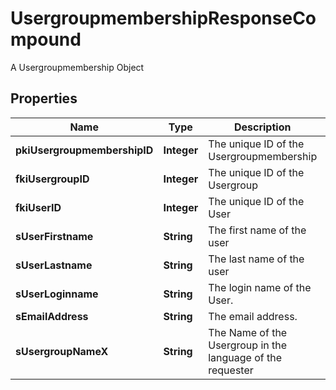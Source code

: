 

# UsergroupmembershipResponseCompound

A Usergroupmembership Object

## Properties

| Name | Type | Description | Notes |
|------------ | ------------- | ------------- | -------------|
|**pkiUsergroupmembershipID** | **Integer** | The unique ID of the Usergroupmembership |  |
|**fkiUsergroupID** | **Integer** | The unique ID of the Usergroup |  |
|**fkiUserID** | **Integer** | The unique ID of the User |  |
|**sUserFirstname** | **String** | The first name of the user |  |
|**sUserLastname** | **String** | The last name of the user |  |
|**sUserLoginname** | **String** | The login name of the User. |  |
|**sEmailAddress** | **String** | The email address. |  [optional] |
|**sUsergroupNameX** | **String** | The Name of the Usergroup in the language of the requester |  |



